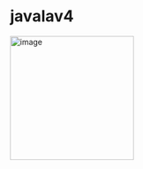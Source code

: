 # javalav4
<img width="224" alt="image" src="https://github.com/user-attachments/assets/5efeb2a9-198f-407a-b217-ad2ee3d5e796">
